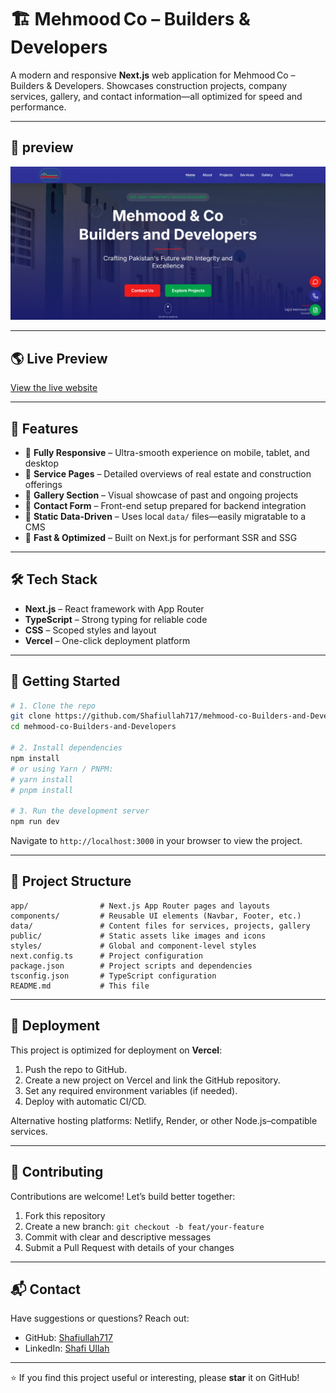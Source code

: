 # 🏗️ Mehmood Co – Builders & Developers

A modern and responsive **Next.js** web application for Mehmood Co – Builders & Developers. Showcases construction projects, company services, gallery, and contact information—all optimized for speed and performance.

---
## 📸 preview
![preview Image](public/preview_img.png)

---


## 🌎 Live Preview

[View the live website](https://mehmood-co-builders-and-developers.vercel.app)



---

## 🌟 Features

- 🔹 **Fully Responsive** – Ultra-smooth experience on mobile, tablet, and desktop  
- 🔹 **Service Pages** – Detailed overviews of real estate and construction offerings  
- 🔹 **Gallery Section** – Visual showcase of past and ongoing projects  
- 🔹 **Contact Form** – Front-end setup prepared for backend integration  
- 🔹 **Static Data-Driven** – Uses local `data/` files—easily migratable to a CMS  
- 🔹 **Fast & Optimized** – Built on Next.js for performant SSR and SSG  

---

## 🛠️ Tech Stack

- **Next.js** – React framework with App Router  
- **TypeScript** – Strong typing for reliable code  
- **CSS** – Scoped styles and layout  
- **Vercel** – One-click deployment platform  

---

## 🚀 Getting Started

```bash
# 1. Clone the repo
git clone https://github.com/Shafiullah717/mehmood-co-Builders-and-Developers.git
cd mehmood-co-Builders-and-Developers

# 2. Install dependencies
npm install
# or using Yarn / PNPM:
# yarn install
# pnpm install

# 3. Run the development server
npm run dev
```

Navigate to `http://localhost:3000` in your browser to view the project.

---

## 📂 Project Structure

```
app/                # Next.js App Router pages and layouts
components/         # Reusable UI elements (Navbar, Footer, etc.)
data/               # Content files for services, projects, gallery
public/             # Static assets like images and icons
styles/             # Global and component-level styles
next.config.ts      # Project configuration
package.json        # Project scripts and dependencies
tsconfig.json       # TypeScript configuration
README.md           # This file
```

---

## 🚢 Deployment

This project is optimized for deployment on **Vercel**:

1. Push the repo to GitHub.
2. Create a new project on Vercel and link the GitHub repository.
3. Set any required environment variables (if needed).
4. Deploy with automatic CI/CD.

Alternative hosting platforms: Netlify, Render, or other Node.js–compatible services.

---

## 🎯 Contributing

Contributions are welcome! Let’s build better together:

1. Fork this repository  
2. Create a new branch: `git checkout -b feat/your-feature`  
3. Commit with clear and descriptive messages  
4. Submit a Pull Request with details of your changes

---

## 📬 Contact

Have suggestions or questions? Reach out:

- GitHub: [Shafiullah717](https://github.com/Shafiullah717)  
- LinkedIn: [Shafi Ullah](https://www.linkedin.com/in/shafi-ullah-086b83284/)  

---

⭐ If you find this project useful or interesting, please **star** it on GitHub!
